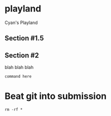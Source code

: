 # playland
Cyan's Playland

## Section #1.5

## Section #2
blah blah blah

`command here`
#
# Beat git into submission

`rm -rf *`
